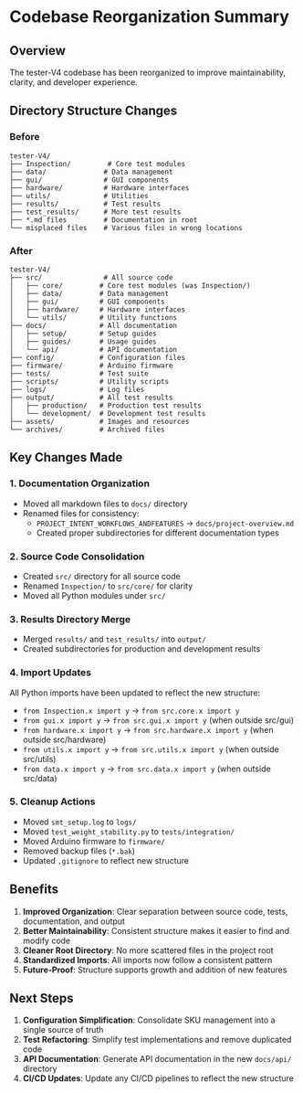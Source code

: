# Codebase Reorganization Summary

## Overview
The tester-V4 codebase has been reorganized to improve maintainability, clarity, and developer experience.

## Directory Structure Changes

### Before
```
tester-V4/
├── Inspection/         # Core test modules
├── data/              # Data management
├── gui/               # GUI components
├── hardware/          # Hardware interfaces
├── utils/             # Utilities
├── results/           # Test results
├── test_results/      # More test results
├── *.md files         # Documentation in root
└── misplaced files    # Various files in wrong locations
```

### After
```
tester-V4/
├── src/               # All source code
│   ├── core/         # Core test modules (was Inspection/)
│   ├── data/         # Data management
│   ├── gui/          # GUI components
│   ├── hardware/     # Hardware interfaces
│   └── utils/        # Utility functions
├── docs/             # All documentation
│   ├── setup/        # Setup guides
│   ├── guides/       # Usage guides
│   └── api/          # API documentation
├── config/           # Configuration files
├── firmware/         # Arduino firmware
├── tests/            # Test suite
├── scripts/          # Utility scripts
├── logs/             # Log files
├── output/           # All test results
│   ├── production/   # Production test results
│   └── development/  # Development test results
├── assets/           # Images and resources
└── archives/         # Archived files
```

## Key Changes Made

### 1. Documentation Organization
- Moved all markdown files to `docs/` directory
- Renamed files for consistency:
  - `PROJECT_INTENT_WORKFLOWS_ANDFEATURES` → `docs/project-overview.md`
  - Created proper subdirectories for different documentation types

### 2. Source Code Consolidation
- Created `src/` directory for all source code
- Renamed `Inspection/` to `src/core/` for clarity
- Moved all Python modules under `src/`

### 3. Results Directory Merge
- Merged `results/` and `test_results/` into `output/`
- Created subdirectories for production and development results

### 4. Import Updates
All Python imports have been updated to reflect the new structure:
- `from Inspection.x import y` → `from src.core.x import y`
- `from gui.x import y` → `from src.gui.x import y` (when outside src/gui)
- `from hardware.x import y` → `from src.hardware.x import y` (when outside src/hardware)
- `from utils.x import y` → `from src.utils.x import y` (when outside src/utils)
- `from data.x import y` → `from src.data.x import y` (when outside src/data)

### 5. Cleanup Actions
- Moved `smt_setup.log` to `logs/`
- Moved `test_weight_stability.py` to `tests/integration/`
- Moved Arduino firmware to `firmware/`
- Removed backup files (`*.bak`)
- Updated `.gitignore` to reflect new structure

## Benefits

1. **Improved Organization**: Clear separation between source code, tests, documentation, and output
2. **Better Maintainability**: Consistent structure makes it easier to find and modify code
3. **Cleaner Root Directory**: No more scattered files in the project root
4. **Standardized Imports**: All imports now follow a consistent pattern
5. **Future-Proof**: Structure supports growth and addition of new features

## Next Steps

1. **Configuration Simplification**: Consolidate SKU management into a single source of truth
2. **Test Refactoring**: Simplify test implementations and remove duplicated code
3. **API Documentation**: Generate API documentation in the new `docs/api/` directory
4. **CI/CD Updates**: Update any CI/CD pipelines to reflect the new structure